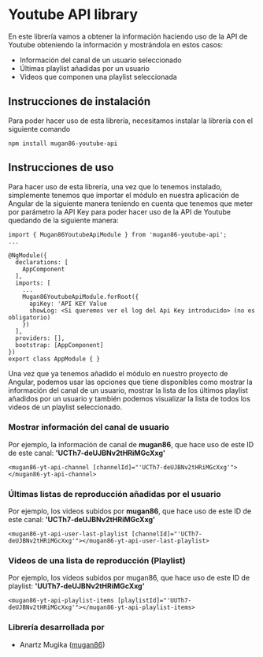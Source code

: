 # Youtube API library

En este librería vamos a obtener la información haciendo uso de la API de Youtube obteniendo la información y mostrándola en estos casos:

* Información del canal de un usuario seleccionado
* Últimas playlist añadidas por un usuario
* Videos que componen una playlist seleccionada

## Instrucciones de instalación

Para poder hacer uso de esta librería, necesitamos instalar la librería con el siguiente comando
```
npm install mugan86-youtube-api
```

## Instrucciones de uso

Para hacer uso de esta librería, una vez que lo tenemos instalado, simplemente tenemos que importar el módulo en nuestra aplicación de Angular de la siguiente manera teniendo en cuenta que tenemos que meter por parámetro la API Key para poder hacer uso de la API de Youtube quedando de la siguiente manera:
```
import { Mugan86YoutubeApiModule } from 'mugan86-youtube-api';
...

@NgModule({
  declarations: [
    AppComponent
  ],
  imports: [
    ...
    Mugan86YoutubeApiModule.forRoot({
      apiKey: 'API KEY Value
      showLog: <Si queremos ver el log del Api Key introducido> (no es obligatorio)
    })
  ],
  providers: [],
  bootstrap: [AppComponent]
})
export class AppModule { }

```

Una vez que ya tenemos añadido el módulo en nuestro proyecto de Angular, podemos usar las opciones que tiene disponibles como mostrar la información del canal de un usuario, mostrar la lista de los últimos playlist añadidos por un usuario y también podemos visualizar la lista de todos los videos de un playlist seleccionado.

### Mostrar información del canal de usuario

Por ejemplo, la información de canal de **mugan86**, que hace uso de este ID de este canal: **'UCTh7-deUJBNv2tHRiMGcXxg'**
```
<mugan86-yt-api-channel [channelId]="'UCTh7-deUJBNv2tHRiMGcXxg'"></mugan86-yt-api-channel>
```
### Últimas listas de reproducción añadidas por el usuario

Por ejemplo, los videos subidos por **mugan86**, que hace uso de este ID de este canal: **'UCTh7-deUJBNv2tHRiMGcXxg'**
```
<mugan86-yt-api-user-last-playlist [channelId]="'UCTh7-deUJBNv2tHRiMGcXxg'"></mugan86-yt-api-user-last-playlist>
```
### Videos de una lista de reproducción (Playlist)

Por ejemplo, los videos subidos por mugan86, que hace uso de este ID de playlist: **'UUTh7-deUJBNv2tHRiMGcXxg'**
```
<mugan86-yt-api-playlist-items [playlistId]="'UUTh7-deUJBNv2tHRiMGcXxg'"></mugan86-yt-api-playlist-items>
```

### Librería desarrollada por
* Anartz Mugika ([mugan86](https://github.com/mugan86))